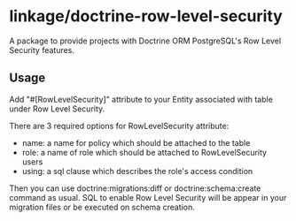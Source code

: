 # linkage/doctrine-row-level-security

A package to provide projects with Doctrine ORM PostgreSQL's Row Level Security features.

## Usage

Add "#[RowLevelSecurity]" attribute to your Entity associated with table under Row Level Security.

There are 3 required options for RowLevelSecurity attribute:

- name: a name for policy which should be attached to the table
- role: a name of role which should be attached to RowLevelSecurity users
- using: a sql clause which describes the role's access condition

Then you can use doctrine:migrations:diff or doctrine:schema:create command as usual.
SQL to enable Row Level Security will be appear in your migration files or be executed on schema creation.

